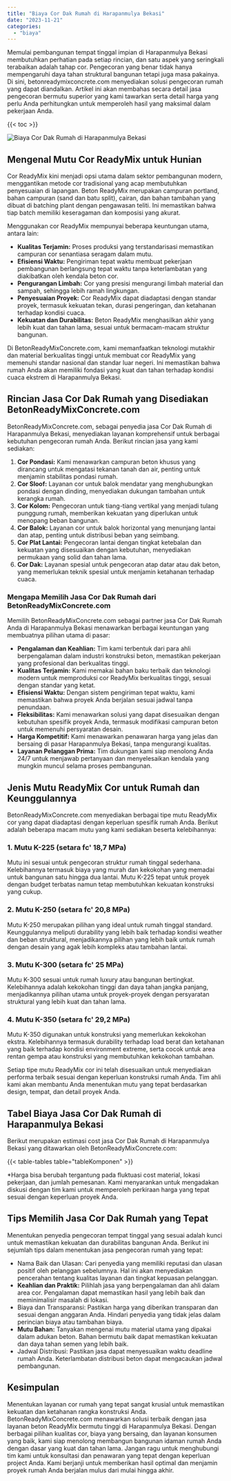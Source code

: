 ```yaml
---
title: "Biaya Cor Dak Rumah di Harapanmulya Bekasi"
date: "2023-11-21"
categories: 
  - "biaya"
---
```


Memulai pembangunan tempat tinggal impian di Harapanmulya Bekasi membutuhkan perhatian pada setiap rincian, dan satu aspek yang seringkali terabaikan adalah tahap cor. Pengecoran yang benar tidak hanya mempengaruhi daya tahan struktural bangunan tetapi juga masa pakainya. Di sini, betonreadymixconcrete.com menyediakan solusi pengecoran rumah yang dapat diandalkan. Artikel ini akan membahas secara detail jasa pengecoran bermutu superior yang kami tawarkan serta detail harga yang perlu Anda perhitungkan untuk memperoleh hasil yang maksimal dalam pekerjaan Anda.

{{< toc >}}

![Biaya Cor Dak Rumah di Harapanmulya Bekasi](https://betoncor8.github.io/cor/harga-beton-readymix-concrete%20(10).png)

## Mengenal Mutu Cor ReadyMix untuk Hunian

Cor ReadyMix kini menjadi opsi utama dalam sektor pembangunan modern, menggantikan metode cor tradisional yang acap membutuhkan penyesuaian di lapangan. Beton ReadyMix merupakan campuran portland, bahan campuran (sand dan batu split), cairan, dan bahan tambahan yang dibuat di batching plant dengan pengawasan teliti. Ini memastikan bahwa tiap batch memiliki keseragaman dan komposisi yang akurat.

Menggunakan cor ReadyMix mempunyai beberapa keuntungan utama, antara lain:

- **Kualitas Terjamin:** Proses produksi yang terstandarisasi memastikan campuran cor senantiasa seragam dalam mutu.
- **Efisiensi Waktu:** Pengiriman tepat waktu membuat pekerjaan pembangunan berlangsung tepat waktu tanpa keterlambatan yang diakibatkan oleh kendala beton cor.
- **Pengurangan Limbah:** Cor yang presisi mengurangi limbah material dan sampah, sehingga lebih ramah lingkungan.
- **Penyesuaian Proyek:** Cor ReadyMix dapat diadaptasi dengan standar proyek, termasuk kekuatan tekan, durasi pengeringan, dan ketahanan terhadap kondisi cuaca.
- **Kekuatan dan Durabilitas:** Beton ReadyMix menghasilkan akhir yang lebih kuat dan tahan lama, sesuai untuk bermacam-macam struktur bangunan.

Di BetonReadyMixConcrete.com, kami memanfaatkan teknologi mutakhir dan material berkualitas tinggi untuk membuat cor ReadyMix yang memenuhi standar nasional dan standar luar negeri. Ini memastikan bahwa rumah Anda akan memiliki fondasi yang kuat dan tahan terhadap kondisi cuaca ekstrem di Harapanmulya Bekasi.

## Rincian Jasa Cor Dak Rumah yang Disediakan BetonReadyMixConcrete.com

BetonReadyMixConcrete.com, sebagai penyedia jasa Cor Dak Rumah di Harapanmulya Bekasi, menyediakan layanan komprehensif untuk berbagai kebutuhan pengecoran rumah Anda. Berikut rincian jasa yang kami sediakan:

1. **Cor Pondasi:** Kami menawarkan campuran beton khusus yang dirancang untuk mengatasi tekanan tanah dan air, penting untuk menjamin stabilitas pondasi rumah.
2. **Cor Sloof:** Layanan cor untuk balok mendatar yang menghubungkan pondasi dengan dinding, menyediakan dukungan tambahan untuk kerangka rumah.
3. **Cor Kolom:** Pengecoran untuk tiang-tiang vertikal yang menjadi tulang punggung rumah, memberikan kekuatan yang diperlukan untuk menopang beban bangunan.
4. **Cor Balok:** Layanan cor untuk balok horizontal yang menunjang lantai dan atap, penting untuk distribusi beban yang seimbang.
5. **Cor Plat Lantai:** Pengecoran lantai dengan tingkat ketebalan dan kekuatan yang disesuaikan dengan kebutuhan, menyediakan permukaan yang solid dan tahan lama.
6. **Cor Dak:** Layanan spesial untuk pengecoran atap datar atau dak beton, yang memerlukan teknik spesial untuk menjamin ketahanan terhadap cuaca.

### Mengapa Memilih Jasa Cor Dak Rumah dari BetonReadyMixConcrete.com

Memilih BetonReadyMixConcrete.com sebagai partner jasa Cor Dak Rumah Anda di Harapanmulya Bekasi menawarkan berbagai keuntungan yang membuatnya pilihan utama di pasar:

- **Pengalaman dan Keahlian:** Tim kami terbentuk dari para ahli berpengalaman dalam industri konstruksi beton, memastikan pekerjaan yang profesional dan berkualitas tinggi.
- **Kualitas Terjamin:** Kami memakai bahan baku terbaik dan teknologi modern untuk memproduksi cor ReadyMix berkualitas tinggi, sesuai dengan standar yang ketat.
- **Efisiensi Waktu:** Dengan sistem pengiriman tepat waktu, kami memastikan bahwa proyek Anda berjalan sesuai jadwal tanpa penundaan.
- **Fleksibilitas:** Kami menawarkan solusi yang dapat disesuaikan dengan kebutuhan spesifik proyek Anda, termasuk modifikasi campuran beton untuk memenuhi persyaratan desain.
- **Harga Kompetitif:** Kami menawarkan penawaran harga yang jelas dan bersaing di pasar Harapanmulya Bekasi, tanpa mengurangi kualitas.
- **Layanan Pelanggan Prima:** Tim dukungan kami siap menolong Anda 24/7 untuk menjawab pertanyaan dan menyelesaikan kendala yang mungkin muncul selama proses pembangunan.

## Jenis Mutu ReadyMix Cor untuk Rumah dan Keunggulannya

BetonReadyMixConcrete.com menyediakan berbagai tipe mutu ReadyMix cor yang dapat diadaptasi dengan keperluan spesifik rumah Anda. Berikut adalah beberapa macam mutu yang kami sediakan beserta kelebihannya:

### 1\. Mutu K-225 (setara fc' 18,7 MPa)

Mutu ini sesuai untuk pengecoran struktur rumah tinggal sederhana. Kelebihannya termasuk biaya yang murah dan kekokohan yang memadai untuk bangunan satu hingga dua lantai. Mutu K-225 tepat untuk proyek dengan budget terbatas namun tetap membutuhkan kekuatan konstruksi yang cukup.

### 2\. Mutu K-250 (setara fc' 20,8 MPa)

Mutu K-250 merupakan pilihan yang ideal untuk rumah tinggal standard. Keunggulannya meliputi durability yang lebih baik terhadap kondisi weather dan beban struktural, menjadikannya pilihan yang lebih baik untuk rumah dengan desain yang agak lebih kompleks atau tambahan lantai.

### 3\. Mutu K-300 (setara fc' 25 MPa)

Mutu K-300 sesuai untuk rumah luxury atau bangunan bertingkat. Kelebihannya adalah kekokohan tinggi dan daya tahan jangka panjang, menjadikannya pilihan utama untuk proyek-proyek dengan persyaratan struktural yang lebih kuat dan tahan lama.

### 4\. Mutu K-350 (setara fc' 29,2 MPa)

Mutu K-350 digunakan untuk konstruksi yang memerlukan kekokohan ekstra. Kelebihannya termasuk durability terhadap load berat dan ketahanan yang baik terhadap kondisi environment extreme, serta cocok untuk area rentan gempa atau konstruksi yang membutuhkan kekokohan tambahan.

Setiap tipe mutu ReadyMix cor ini telah disesuaikan untuk menyediakan performa terbaik sesuai dengan keperluan konstruksi rumah Anda. Tim ahli kami akan membantu Anda menentukan mutu yang tepat berdasarkan design, tempat, dan detail proyek Anda.

## Tabel Biaya Jasa Cor Dak Rumah di Harapanmulya Bekasi

Berikut merupakan estimasi cost jasa Cor Dak Rumah di Harapanmulya Bekasi yang ditawarkan oleh BetonReadyMixConcrete.com:

{{< table-tables table="tableKomponen" >}}

\*Harga bisa berubah tergantung pada fluktuasi cost material, lokasi pekerjaan, dan jumlah pemesanan. Kami menyarankan untuk mengadakan diskusi dengan tim kami untuk memperoleh perkiraan harga yang tepat sesuai dengan keperluan proyek Anda.

## Tips Memilih Jasa Cor Dak Rumah yang Tepat

Menentukan penyedia pengecoran tempat tinggal yang sesuai adalah kunci untuk memastikan kekuatan dan durabilitas bangunan Anda. Berikut ini sejumlah tips dalam menentukan jasa pengecoran rumah yang tepat:

- Nama Baik dan Ulasan: Cari penyedia yang memiliki reputasi dan ulasan positif oleh pelanggan sebelumnya. Hal ini akan menyediakan pencerahan tentang kualitas layanan dan tingkat kepuasan pelanggan.
- **Keahlian dan Praktik:** Pilihlah jasa yang berpengalaman dan ahli dalam area cor. Pengalaman dapat memastikan hasil yang lebih baik dan meminimalisir masalah di lokasi.
- Biaya dan Transparansi: Pastikan harga yang diberikan transparan dan sesuai dengan anggaran Anda. Hindari penyedia yang tidak jelas dalam perincian biaya atau tambahan biaya.
- **Mutu Bahan:** Tanyakan mengenai mutu material utama yang dipakai dalam adukan beton. Bahan bermutu baik dapat memastikan kekuatan dan daya tahan semen yang lebih baik.
- Jadwal Distribusi: Pastikan jasa dapat menyesuaikan waktu deadline rumah Anda. Keterlambatan distribusi beton dapat mengacaukan jadwal pembangunan.

## Kesimpulan

Menentukan layanan cor rumah yang tepat sangat krusial untuk memastikan kekuatan dan ketahanan rangka konstruksi Anda. BetonReadyMixConcrete.com menawarkan solusi terbaik dengan jasa layanan beton ReadyMix bermutu tinggi di Harapanmulya Bekasi. Dengan berbagai pilihan kualitas cor, biaya yang bersaing, dan layanan konsumen yang baik, kami siap menolong membangun bangunan idaman rumah Anda dengan dasar yang kuat dan tahan lama. Jangan ragu untuk menghubungi tim kami untuk konsultasi dan penawaran yang tepat dengan keperluan project Anda. Kami berjanji untuk memberikan hasil optimal dan menjamin proyek rumah Anda berjalan mulus dari mulai hingga akhir.
